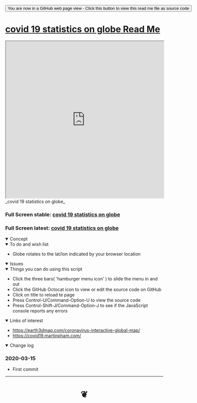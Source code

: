<span style=display:none; >[You are now in a GitHub source code view - click this link to view Read Me file as a web page]( https://ladybug-tools.github.io/spider-2020/cookbook/covid-19-statistics-on-globe/readme.html "View file as a web page." ) </span>

<div><input type=button onclick=window.location.href="https://github.com/ladybug-tools/spider-2020/tree/master/cookbook/";
value='You are now in a GitHub web page view - Click this button to view this read me file as source code' ></div>


# [covid 19 statistics on globe Read Me]( #README.md )


<iframe src=https://ladybug-tools.github.io/spider-2020/cookbook/covid-19-statistics-on-globe/ width=100% height=500px >Iframes are not viewable in GitHub source code view</iframe>
_covid 19 statistics on globe_

### Full Screen stable: [covid 19 statistics on globe]( https://ladybug-tools.github.io/spider-2020/cookbook/covid-19-statistics-on-globe/ )

### Full Screen latest: [covid 19 statistics on globe]( https://ladybug-tools.github.io/spider-2020/cookbook/covid-19-statistics-on-globe/dev/ )


<details open >
<summary>Concept</summary>


</details>

<details open >
<summary>To do and wish list </summary>

* Globe rotates to the lat/lon indicated by your browser location

</details>

<details open >
<summary>Issues </summary>


</details>

<details open >
<summary> Things you can do using this script</summary>

* Click the three bars( 'hamburger menu icon' ) to slide the menu in and out
* Click the GitHub Octocat icon to view or edit the source code on GitHub
* Click on title to reload te page
* Press Control-U/Command-Option-U to view the source code
* Press Control-Shift-J/Command-Option-J to see if the JavaScript console reports any errors

</details>

<details open >
<summary>Links of interest</summary>

* https://earth3dmap.com/coronavirus-interactive-global-map/
* https://covid19.martinpham.com/

</details>

<details open >
<summary>Change log </summary>

### 2020-03-15

* First commit

</details>

***

# <center title="hello!" ><a href=javascript:window.scrollTo(0,0); style=text-decoration:none; > ❦ </a></center>
